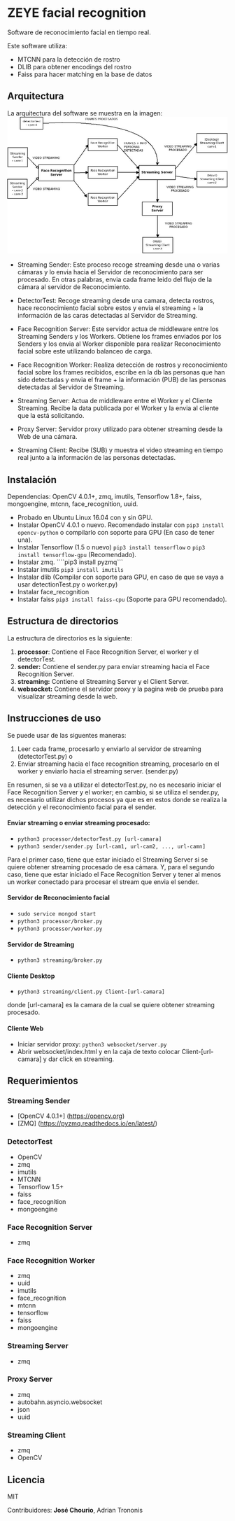 # ZEYE facial recognition
Software de reconocimiento facial en tiempo real.

Este software utiliza:
- MTCNN para la detección de rostro
- DLIB para obtener encodings del rostro
- Faiss para hacer matching en la base de datos

## Arquitectura
La arquitectura del software se muestra en la imagen: 
![](architecture.jpeg)

- Streaming Sender: Este proceso recoge streaming desde una o varias cámaras y lo envia hacia el Servidor de reconocimiento para ser procesado. En otras palabras, envia cada frame leido del flujo de la cámara al servidor de Reconocimiento.

- DetectorTest: Recoge streaming desde una camara, detecta rostros, hace reconocimiento facial sobre estos y envia el streaming + la información de las caras detectadas al Servidor de Streaming.

- Face Recognition Server: Este servidor actua de middleware entre los Streaming Senders y los Workers. Obtiene los frames enviados por los Senders y los envia al Worker disponible para realizar Reconocimiento facial sobre este utilizando balanceo de carga.

- Face Recognition Worker: Realiza detección de rostros y reconocimiento facial sobre los frames recibidos, escribe en la db las personas que han sido detectadas y envia el frame + la información (PUB) de las personas detectadas al Servidor de Streaming.

- Streaming Server: Actua de middleware entre el Worker y el Cliente Streaming. Recibe la data publicada por el Worker y la envia al cliente que la está solicitando.

- Proxy Server: Servidor proxy utilizado para obtener streaming desde la Web de una cámara.

- Streaming Client: Recibe (SUB) y muestra el video streaming en tiempo real junto a la información de las personas detectadas.

## Instalación
Dependencias: OpenCV 4.0.1+, zmq, imutils, Tensorflow 1.8+, faiss, mongoengine, mtcnn, face_recognition, uuid.

- Probado en Ubuntu Linux 16.04 con y sin GPU.
- Instalar OpenCV 4.0.1 o nuevo. Recomendado instalar con ```pip3 install opencv-python``` o compilarlo con soporte para GPU (En caso de tener una).
- Instalar Tensorflow (1.5 o nuevo) ```pip3 install tensorflow``` o ```pip3 install tensorflow-gpu``` (Recomendado).
- Instalar zmq. ````pip3 install pyzmq```
- Instalar imutils ```pip3 install imutils```
- Instalar dlib (Compilar con soporte para GPU, en caso de que se vaya a usar detectionTest.py o worker.py)
- Instalar face_recognition
- Instalar faiss ```pip3 install faiss-cpu``` (Soporte para GPU recomendado).

## Estructura de directorios

La estructura de directorios es la siguiente:

1. **processor**: Contiene el Face Recognition Server, el worker y el detectorTest.
2. **sender:** Contiene el sender.py para enviar streaming hacia el Face Recognition Server.
3. **streaming:** Contiene el Streaming Server y el Client Server.
4. **websocket:** Contiene el servidor proxy y la pagina web de prueba para visualizar streaming desde la web.

## Instrucciones de uso

Se puede usar de las siguentes maneras:
 1. Leer cada frame, procesarlo y enviarlo al servidor de streaming (detectorTest.py) o
 2. Enviar streaming hacia el face recognition streaming, procesarlo en el worker y enviarlo hacia el streaming server. (sender.py) 

En resumen, si se va a utilizar el detectorTest.py, no es necesario iniciar el Face Recognition Server y el worker; en cambio, si se utiliza el sender.py, es necesario utilizar dichos procesos ya que es en estos donde se realiza la detección y el reconocimiento facial para el sender.

#### Enviar streaming o enviar streaming procesado:

- ```python3 processor/detectorTest.py [url-camara]```
- ```python3 sender/sender.py [url-cam1, url-cam2, ..., url-camn]```


Para el primer caso, tiene que estar iniciado el Streaming Server si se quiere obtener streaming procesado de esa cámara. Y, para el segundo caso, tiene que estar iniciado el Face Recognition Server y tener al menos un worker conectado para procesar el stream que envia el sender.

#### Servidor de Reconocimiento facial
- ```sudo service mongod start```
- ```python3 processor/broker.py```
- ```python3 processor/worker.py```

#### Servidor de Streaming
- ```python3 streaming/broker.py```

#### Cliente Desktop
- ```python3 streaming/client.py Client-[url-camara]```

donde [url-camara] es la camara de la cual se quiere obtener streaming procesado.

#### Cliente Web
- Iniciar servidor proxy: ```python3 websocket/server.py```
- Abrir websocket/index.html y en la caja de texto colocar Client-[url-camara] y dar click en streaming.

## Requerimientos

### Streaming Sender
- [OpenCV 4.0.1+] (https://opencv.org)
- [ZMQ] (https://pyzmq.readthedocs.io/en/latest/)

### DetectorTest
- OpenCV
- zmq
- imutils
- MTCNN
- Tensorflow 1.5+
- faiss
- face_recognition
- mongoengine

### Face Recognition Server
- zmq

### Face Recognition Worker
- zmq
- uuid
- imutils
- face_recognition
- mtcnn
- tensorflow
- faiss
- mongoengine

### Streaming Server
- zmq

### Proxy Server
- zmq
- autobahn.asyncio.websocket
- json
- uuid

### Streaming Client
- zmq
- OpenCV

## Licencia

MIT

Contribuidores: **José Chourio**, Adrian Trononis